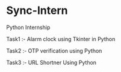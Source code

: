 # Sync-Intern

Python Internship

Task1 :- Alarm clock using Tkinter in Python

Task2 :- OTP verification using Python

Task3 :- URL Shortner Using Python

